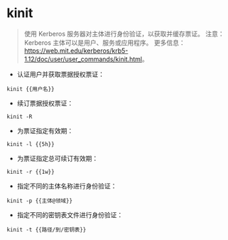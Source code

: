 # kinit

> 使用 Kerberos 服务器对主体进行身份验证，以获取并缓存票证。
> 注意：Kerberos 主体可以是用户、服务或应用程序。
> 更多信息：<https://web.mit.edu/kerberos/krb5-1.12/doc/user/user_commands/kinit.html>。

- 认证用户并获取票据授权票证：

`kinit {{用户名}}`

- 续订票据授权票证：

`kinit -R`

- 为票证指定有效期：

`kinit -l {{5h}}`

- 为票证指定总可续订有效期：

`kinit -r {{1w}}`

- 指定不同的主体名称进行身份验证：

`kinit -p {{主体@领域}}`

- 指定不同的密钥表文件进行身份验证：

`kinit -t {{路径/到/密钥表}}`